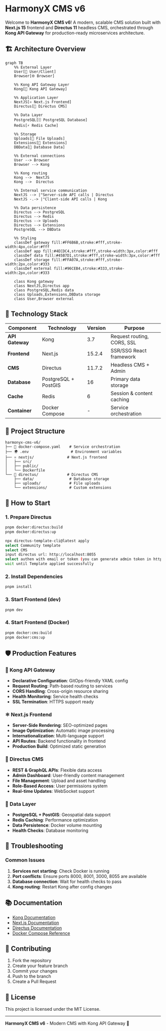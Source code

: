 # HarmonyX CMS v6

Welcome to **HarmonyX CMS v6**! A modern, scalable CMS solution built with **Next.js 15** frontend and **Directus 11** headless CMS, orchestrated through **Kong API Gateway** for production-ready microservices architecture.

## 🏗️ Architecture Overview

```mermaid
graph TB
    %% External Layer
    User[👤 User/Client]
    Browser[🌐 Browser]
    
    %% Kong API Gateway Layer
    Kong[🚪 Kong API Gateway]
    
    %% Application Layer  
    NextJS[⚛️ Next.js Frontend]
    Directus[🔧 Directus CMS]
    
    %% Data Layer
    PostgreSQL[🗄️ PostgreSQL Database]
    Redis[⚡ Redis Cache]
    
    %% Storage
    Uploads[📁 File Uploads]
    Extensions[🧩 Extensions]
    DBData[💾 Database Data]
    
    %% External connections
    User --> Browser
    Browser --> Kong
    
    %% Kong routing
    Kong -->  NextJS
    Kong -->  Directus
    
    %% Internal service communication
    NextJS --> |"Server-side API calls | Directus
    NextJS -.-> |"Client-side API calls | Kong
    
    %% Data persistence
    Directus --> PostgreSQL
    Directus --> Redis
    Directus --> Uploads
    Directus --> Extensions
    PostgreSQL --> DBData
    
    %% Styling
    classDef gateway fill:#FF6B6B,stroke:#fff,stroke-width:4px,color:#fff
    classDef app fill:#4ECDC4,stroke:#fff,stroke-width:3px,color:#fff
    classDef data fill:#45B7D1,stroke:#fff,stroke-width:3px,color:#fff
    classDef storage fill:#FFA07A,stroke:#fff,stroke-width:2px,color:#333
    classDef external fill:#96CEB4,stroke:#333,stroke-width:2px,color:#333
    
    class Kong gateway
    class NextJS,Directus app
    class PostgreSQL,Redis data
    class Uploads,Extensions,DBData storage
    class User,Browser external
```

## 🚀 Technology Stack

| Component | Technology | Version | Purpose |
|-----------|------------|---------|---------|
| **API Gateway** | Kong | 3.7 | Request routing, CORS, SSL |
| **Frontend** | Next.js | 15.2.4 | SSR/SSG React framework |
| **CMS** | Directus | 11.7.2 | Headless CMS + Admin |
| **Database** | PostgreSQL + PostGIS | 16 | Primary data storage |
| **Cache** | Redis | 6 | Session & content caching |
| **Container** | Docker Compose | - | Service orchestration |

## 📁 Project Structure

```
harmonyx-cms-v6/
├── 🐳 docker-compose.yaml    # Service orchestration
├── 🌍 .env                   # Environment variables
├── ⚛️ nextjs/               # Next.js frontend
│   ├── src/
│   ├── public/
│   └── Dockerfile
└── 🔧 directus/             # Directus CMS
    ├── data/                # Database storage  
    ├── uploads/             # File uploads
    └── extensions/          # Custom extensions
```

## 🚀 How to Start

### 1. Prepare Directus
```bash
pnpm docker:directus:build
pnpm docker:directus:up

npx directus-template-cli@latest apply
select Community template
select CMS
input directus url: http://localhost:8055
select authen with email or token (you can generate admin token in http://localhost:8055/admin)
wait until Template applied successfully
```

### 2. Install Dependencies
```bash
pnpm install
```

### 3. Start Frontend (dev)
```bash
pnpm dev
```

### 4. Start Frontend (Docker)
```bash
pnpm docker:cms:build
pnpm docker:cms:up
```

## 🛡️ Production Features

### 🚪 Kong API Gateway
- **Declarative Configuration**: GitOps-friendly YAML config
- **Request Routing**: Path-based routing to services
- **CORS Handling**: Cross-origin resource sharing
- **Health Monitoring**: Service health checks
- **SSL Termination**: HTTPS support ready

### ⚛️ Next.js Frontend  
- **Server-Side Rendering**: SEO-optimized pages
- **Image Optimization**: Automatic image processing
- **Internationalization**: Multi-language support
- **API Routes**: Backend functionality in frontend
- **Production Build**: Optimized static generation

### 🔧 Directus CMS
- **REST & GraphQL APIs**: Flexible data access
- **Admin Dashboard**: User-friendly content management
- **File Management**: Upload and asset handling
- **Role-Based Access**: User permissions system
- **Real-time Updates**: WebSocket support

### 💾 Data Layer
- **PostgreSQL + PostGIS**: Geospatial data support
- **Redis Caching**: Performance optimization
- **Data Persistence**: Docker volume mounting
- **Health Checks**: Database monitoring

## 🚨 Troubleshooting

### Common Issues

1. **Services not starting**: Check Docker is running
2. **Port conflicts**: Ensure ports 8000, 8001, 3000, 8055 are available
3. **Database connection**: Wait for health checks to pass
4. **Kong routing**: Restart Kong after config changes

## 📚 Documentation

- [Kong Documentation](https://docs.konghq.com/)
- [Next.js Documentation](https://nextjs.org/docs)
- [Directus Documentation](https://docs.directus.io/)
- [Docker Compose Reference](https://docs.docker.com/compose/)

## 🤝 Contributing

1. Fork the repository
2. Create your feature branch
3. Commit your changes  
4. Push to the branch
5. Create a Pull Request

## 📄 License

This project is licensed under the MIT License.

---

**HarmonyX CMS v6** - Modern CMS with Kong API Gateway 🚀
